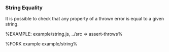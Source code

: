
### String Equality

It is possible to check that any property of a thrown error is equal to a given string.

%EXAMPLE: example/string.js, ../src => assert-throws%

%FORK example example/string%


<!-- A `message` property can be set to assert on the [string equality](t) of the error message.

%EXAMPLE: example/message.js, ../src => assert-throws%

%FORK example example/message%

The `message` can be a [regular expression](t):

%EXAMPLE: example/message-regexp.js, ../src => assert-throws%

%FORK example example/message-regexp% -->
